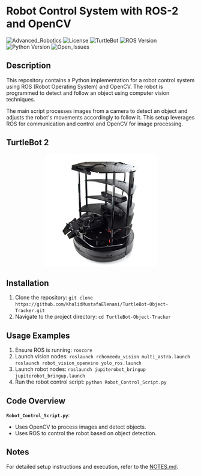 # Robot Control System with ROS-2 and OpenCV
![Advanced_Robotics](https://img.shields.io/badge/Advanced%20robotics%20-%20brown?style=plastic)
![License](https://img.shields.io/badge/license%20-%20MIT%20-%20darkred?style=plastic)
![TurtleBot](https://img.shields.io/badge/TurtleBot-2-%20teal?style=plastic)
![ROS Version](https://img.shields.io/badge/ROS-2-%20teal?style=plastic)
![Python Version](https://img.shields.io/badge/Python-2.7-%20teal?style=plastic)
![Open_Issues](https://img.shields.io/badge/Issues%20-%200%20-%20orange?style=plastic)

## Description
This repository contains a Python implementation for a robot control system using ROS (Robot Operating System) and OpenCV. The robot is programmed to detect and follow an object using computer vision techniques.

The main script processes images from a camera to detect an object and adjusts the robot's movements accordingly to follow it. This setup leverages ROS for communication and control and OpenCV for image processing.

## TurtleBot 2
<p align="center">
  <img src="TurtleBot2.jpg" alt="TurtleBot 2" width="300"/>
</p>

## Installation
  1. Clone the repository: `git clone https://github.com/KhalidMustafaElenani/TurtleBot-Object-Tracker.git`
  2. Navigate to the project directory: `cd TurtleBot-Object-Tracker`

## Usage Examples
  1. Ensure ROS is running:
         `roscore`
  3. Launch vision nodes:
         `roslaunch rchomeedu_vision multi_astra.launch`
         `roslaunch robot_vision_openvino yolo_ros.launch`
  4. Launch robot nodes:
         `roslaunch jupiterobot_bringup jupiterobot_bringup.launch`
  5. Run the robot control script:
         `python Robot_Control_Script.py`
     
## Code Overview
**`Robot_Control_Script.py`**: 
  - Uses OpenCV to process images and detect objects.
  - Uses ROS to control the robot based on object detection.

## Notes
  For detailed setup instructions and execution, refer to the [NOTES.md](NOTES.md).
